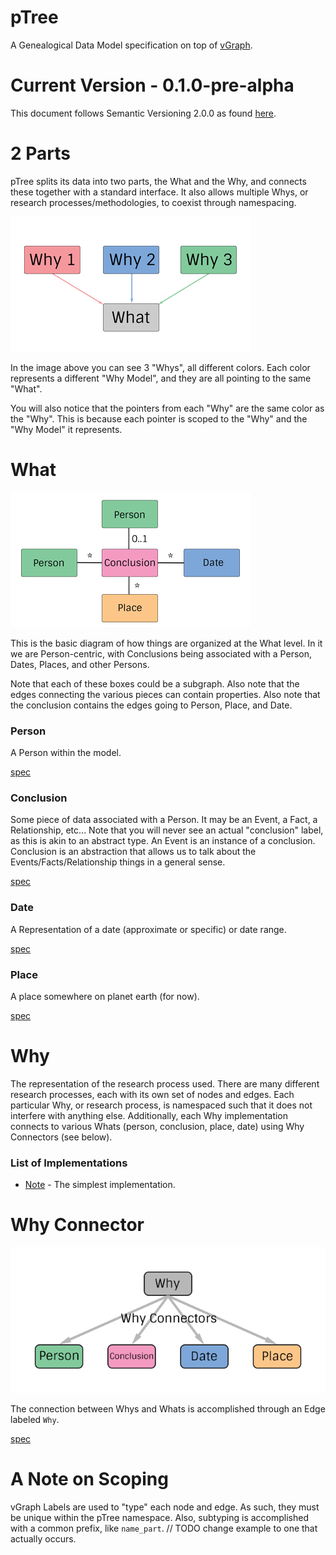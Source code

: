 # pTree
A Genealogical Data Model specification on top of [vGraph](https://github.com/genealogysystems/vgraph).

# Current Version - 0.1.0-pre-alpha
This document follows Semantic Versioning 2.0.0 as found [here](http://semver.org/).



# 2 Parts
pTree splits its data into two parts, the What and the Why, and connects these together with a standard interface. It also allows multiple Whys, or research processes/methodologies, to coexist through namespacing.

![](img/what-why.png)

In the image above you can see 3 "Whys", all different colors. Each color represents a different "Why Model", and they are all pointing to the same "What".

You will also notice that the pointers from each "Why" are the same color as the "Why". This is because each pointer is scoped to the "Why" and the "Why Model" it represents.

# What

![](img/what.png)

This is the basic diagram of how things are organized at the What level. In it we are Person-centric, with Conclusions being associated with a Person, Dates, Places, and other Persons.

Note that each of these boxes could be a subgraph.
Also note that the edges connecting the various pieces can contain properties.
Also note that the conclusion contains the edges going to Person, Place, and Date.

### Person
A Person within the model.

[spec](spec/person.md)

### Conclusion
Some piece of data associated with a Person. It may be an Event, a Fact, a Relationship, etc...
Note that you will never see an actual "conclusion" label, as this is akin to an abstract type.
An Event is an instance of a conclusion.
Conclusion is an abstraction that allows us to talk about the Events/Facts/Relationship things in a general sense.

[spec](spec/conclusion.md)

### Date
A Representation of a date (approximate or specific) or date range.

[spec](spec/date.md)

### Place
A place somewhere on planet earth (for now).

[spec](spec/place.md)



# Why
The representation of the research process used.
There are many different research processes, each with its own set of nodes and edges.
Each particular Why, or research process, is namespaced such that it does not interfere with anything else.
Additionally, each Why implementation connects to various Whats (person, conclusion, place, date) using Why Connectors (see below).

### List of Implementations

* [Note](spec/note.md) - The simplest implementation.



# Why Connector

![](img/why-connector.png)

The connection between Whys and Whats is accomplished through an Edge labeled `Why`.

[spec](spec/why.md)


# A Note on Scoping
vGraph Labels are used to "type" each node and edge.
As such, they must be unique within the pTree namespace.
Also, subtyping is accomplished with a common prefix, like `name_part`. // TODO change example to one that actually occurs.